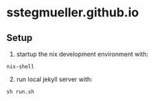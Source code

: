 # sstegmueller.github.io

## Setup

1. startup the nix development environment with: 
```
nix-shell
```
2. run local jekyll server with:
```
sh run.sh
```

